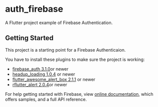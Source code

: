 # auth_firebase

A Flutter project example of Firebase Authentication.

## Getting Started

This project is a starting point for a Firebase Authenticaion.

You have to install these plugins to make sure the project is working:

- [firebase_auth 3.1.0](https://pub.dev/packages/firebase_auth)or newer
- [headup_loading 1.0.4](https://pub.dev/packages/headup_loading) or newer
- [flutter_awesome_alert_box 2.1.1](https://pub.dev/packages/flutter_awesome_alert_box) or newer
- [rflutter_alert 2.0.4](https://pub.dev/packages/rflutter_alert)or newer

For help getting started with Firebase, view 
[online documentation](https://firebase.flutter.dev/docs/overview), which offers
samples, and a full API reference.
